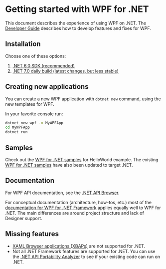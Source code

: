 # Getting started with WPF for .NET

This document describes the experience of using WPF on .NET. The [Developer Guide](developer-guide.md) describes how to develop features and fixes for WPF.

## Installation

Choose one of these options:

1. [.NET 6.0 SDK (recommended)](https://www.microsoft.com/net/download)
2. [.NET 7.0 daily build (latest changes, but less stable)](https://github.com/dotnet/core/blob/main/daily-builds.md)

## Creating new applications

You can create a new WPF application with `dotnet new` command, using the new templates for WPF.

In your favorite console run:

```cmd
dotnet new wpf -o MyWPFApp
cd MyWPFApp
dotnet run
```

## Samples

Check out the [WPF for .NET samples](https://github.com/dotnet/samples/tree/main/wpf) for HelloWorld example. The existing [WPF for .NET samples](https://github.com/Microsoft/WPF-Samples) have also been updated to target .NET.


## Documentation

For WPF API documentation, see the [.NET API Browser](https://docs.microsoft.com/en-us/dotnet/api/?view=netcore-3.0).

For conceptual documentation (architecture, how-tos, etc.) most of the [documentation for WPF for .NET Framework](https://docs.microsoft.com/en-us/visualstudio/designers/getting-started-with-wpf) applies equally well to WPF for .NET. The main differences are around project structure and lack of Designer support.

## Missing features

* [XAML Browser applications (XBAPs)](https://docs.microsoft.com/en-us/dotnet/framework/wpf/app-development/wpf-xaml-browser-applications-overview) are not supported for .NET. 
* Not all .NET Framework features are supported for .NET. You can use the [.NET API Portability Analyzer](https://github.com/microsoft/dotnet-apiport) to see if your existing code can run on .NET.
